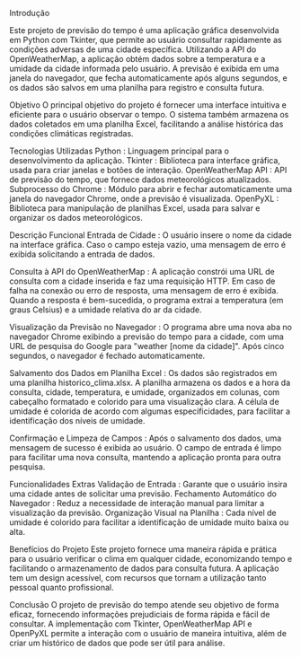 Introdução

Este projeto de previsão do tempo é uma aplicação gráfica desenvolvida em Python com Tkinter, que permite ao usuário consultar rapidamente as condições adversas de uma cidade específica. Utilizando a API do OpenWeatherMap, a aplicação obtém dados sobre a temperatura e a umidade da cidade informada pelo usuário. A previsão é exibida em uma janela do navegador, que fecha automaticamente após alguns segundos, e os dados são salvos em uma planilha para registro e consulta futura.

Objetivo
O principal objetivo do projeto é fornecer uma interface intuitiva e eficiente para o usuário observar o tempo. O sistema também armazena os dados coletados em uma planilha Excel, facilitando a análise histórica das condições climáticas registradas.

Tecnologias Utilizadas
Python : Linguagem principal para o desenvolvimento da aplicação.
Tkinter : Biblioteca para interface gráfica, usada para criar janelas e botões de interação.
OpenWeatherMap API : API de previsão do tempo, que fornece dados meteorológicos atualizados.
Subprocesso do Chrome : Módulo para abrir e fechar automaticamente uma janela do navegador Chrome, onde a previsão é visualizada.
OpenPyXL : Biblioteca para manipulação de planilhas Excel, usada para salvar e organizar os dados meteorológicos.

Descrição Funcional
Entrada de Cidade : O usuário insere o nome da cidade na interface gráfica. Caso o campo esteja vazio, uma mensagem de erro é exibida solicitando a entrada de dados.

Consulta à API do OpenWeatherMap :
A aplicação constrói uma URL de consulta com a cidade inserida e faz uma requisição HTTP.
Em caso de falha na conexão ou erro de resposta, uma mensagem de erro é exibida.
Quando a resposta é bem-sucedida, o programa extrai a temperatura (em graus Celsius) e a umidade relativa do ar da cidade.

Visualização da Previsão no Navegador :
O programa abre uma nova aba no navegador Chrome exibindo a previsão do tempo para a cidade, com uma URL de pesquisa do Google para "weather [nome da cidade]".
Após cinco segundos, o navegador é fechado automaticamente.

Salvamento dos Dados em Planilha Excel :
Os dados são registrados em uma planilha historico_clima.xlsx.
A planilha armazena os dados e a hora da consulta, cidade, temperatura, e umidade, organizados em colunas, com cabeçalho formatado e colorido para uma visualização clara.
A célula de umidade é colorida de acordo com algumas especificidades, para facilitar a identificação dos níveis de umidade.

Confirmação e Limpeza de Campos :
Após o salvamento dos dados, uma mensagem de sucesso é exibida ao usuário.
O campo de entrada é limpo para facilitar uma nova consulta, mantendo a aplicação pronta para outra pesquisa.

Funcionalidades Extras
Validação de Entrada : Garante que o usuário insira uma cidade antes de solicitar uma previsão.
Fechamento Automático do Navegador : Reduz a necessidade de interação manual para limitar a visualização da previsão.
Organização Visual na Planilha : Cada nível de umidade é colorido para facilitar a identificação de umidade muito baixa ou alta.

Benefícios do Projeto
Este projeto fornece uma maneira rápida e prática para o usuário verificar o clima em qualquer cidade, economizando tempo e facilitando o armazenamento de dados para consulta futura. A aplicação tem um design acessível, com recursos que tornam a utilização tanto pessoal quanto profissional.

Conclusão
O projeto de previsão do tempo atende seu objetivo de forma eficaz, fornecendo informações prejudiciais de forma rápida e fácil de consultar. A implementação com Tkinter, OpenWeatherMap API e OpenPyXL permite a interação com o usuário de maneira intuitiva, além de criar um histórico de dados que pode ser útil para análise.
